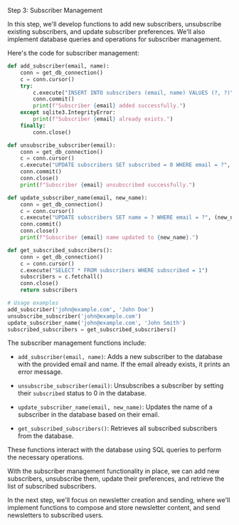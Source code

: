 Step 3: Subscriber Management

In this step, we'll develop functions to add new subscribers, unsubscribe existing subscribers, and update subscriber preferences. We'll also implement database queries and operations for subscriber management.

Here's the code for subscriber management:

```python
def add_subscriber(email, name):
    conn = get_db_connection()
    c = conn.cursor()
    try:
        c.execute("INSERT INTO subscribers (email, name) VALUES (?, ?)", (email, name))
        conn.commit()
        print(f"Subscriber {email} added successfully.")
    except sqlite3.IntegrityError:
        print(f"Subscriber {email} already exists.")
    finally:
        conn.close()

def unsubscribe_subscriber(email):
    conn = get_db_connection()
    c = conn.cursor()
    c.execute("UPDATE subscribers SET subscribed = 0 WHERE email = ?", (email,))
    conn.commit()
    conn.close()
    print(f"Subscriber {email} unsubscribed successfully.")

def update_subscriber_name(email, new_name):
    conn = get_db_connection()
    c = conn.cursor()
    c.execute("UPDATE subscribers SET name = ? WHERE email = ?", (new_name, email))
    conn.commit()
    conn.close()
    print(f"Subscriber {email} name updated to {new_name}.")

def get_subscribed_subscribers():
    conn = get_db_connection()
    c = conn.cursor()
    c.execute("SELECT * FROM subscribers WHERE subscribed = 1")
    subscribers = c.fetchall()
    conn.close()
    return subscribers

# Usage examples
add_subscriber('john@example.com', 'John Doe')
unsubscribe_subscriber('john@example.com')
update_subscriber_name('john@example.com', 'John Smith')
subscribed_subscribers = get_subscribed_subscribers()
```

The subscriber management functions include:

- `add_subscriber(email, name)`: Adds a new subscriber to the database with the provided email and name. If the email already exists, it prints an error message.

- `unsubscribe_subscriber(email)`: Unsubscribes a subscriber by setting their `subscribed` status to 0 in the database.

- `update_subscriber_name(email, new_name)`: Updates the name of a subscriber in the database based on their email.

- `get_subscribed_subscribers()`: Retrieves all subscribed subscribers from the database.

These functions interact with the database using SQL queries to perform the necessary operations.

With the subscriber management functionality in place, we can add new subscribers, unsubscribe them, update their preferences, and retrieve the list of subscribed subscribers.

In the next step, we'll focus on newsletter creation and sending, where we'll implement functions to compose and store newsletter content, and send newsletters to subscribed users.
